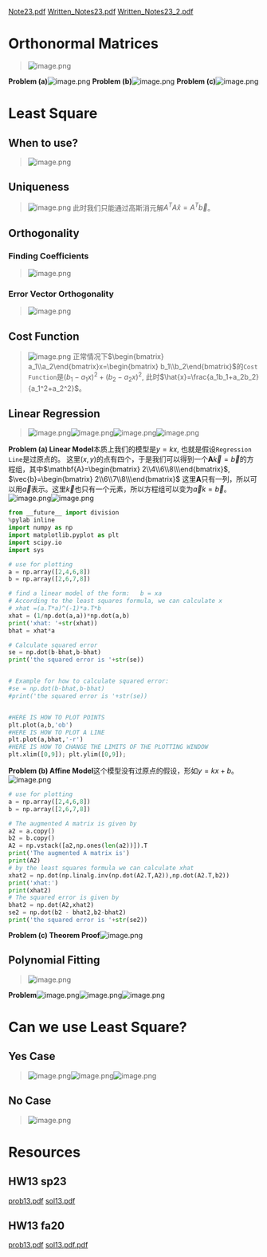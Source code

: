 [Note23.pdf](https://www.yuque.com/attachments/yuque/0/2023/pdf/12393765/1685198843049-901360ff-0cd6-4192-a1d2-1bc38f1fc400.pdf)
[Written_Notes23.pdf](https://www.yuque.com/attachments/yuque/0/2023/pdf/12393765/1685323488858-e92aed1d-9517-447b-9d06-33d00f10546a.pdf)
[Written_Notes23_2.pdf](https://www.yuque.com/attachments/yuque/0/2023/pdf/12393765/1685323487800-784188a0-b8bc-4f7e-927b-f27fccce40a2.pdf)


# Orthonormal Matrices
> ![image.png](./Least_Squares_Orthogonality.assets/20230722_0954551850.png)

**Problem (a)**![image.png](./Least_Squares_Orthogonality.assets/20230722_0954553844.png)
**Problem (b)**![image.png](./Least_Squares_Orthogonality.assets/20230722_0954555546.png)
**Problem (c)**![image.png](./Least_Squares_Orthogonality.assets/20230722_0954551100.png)

# Least Square
## When to use?
> ![image.png](./Least_Squares_Orthogonality.assets/20230722_0954557025.png)



## Uniqueness
> ![image.png](./Least_Squares_Orthogonality.assets/20230722_0954558636.png)
> 此时我们只能通过高斯消元解$A^TA\hat{x}=A^T\vec{b}$。



## Orthogonality
### Finding Coefficients
> ![image.png](./Least_Squares_Orthogonality.assets/20230722_0954556851.png)


### Error Vector Orthogonality
> ![image.png](./Least_Squares_Orthogonality.assets/20230722_0954553701.png)


## Cost Function
> ![image.png](./Least_Squares_Orthogonality.assets/20230722_0954557119.png)
> 正常情况下$\begin{bmatrix} a_1\\a_2\end{bmatrix}x=\begin{bmatrix} b_1\\b_2\end{bmatrix}$的`Cost Function`是$(b_1-a_1x)^2+(b_2-a_2x)^2$, 此时$\hat{x}=\frac{a_1b_1+a_2b_2}{a_1^2+a_2^2}$。



## Linear Regression
> ![image.png](./Least_Squares_Orthogonality.assets/20230722_0954555130.png)![image.png](./Least_Squares_Orthogonality.assets/20230722_0954552559.png)![image.png](./Least_Squares_Orthogonality.assets/20230722_0954569361.png)![image.png](./Least_Squares_Orthogonality.assets/20230722_0954568351.png)

**Problem (a) Linear Model**本质上我们的模型是$y=kx$, 也就是假设`Regression Line`是过原点的。
这里$(x,y)$的点有四个，于是我们可以得到一个$\mathbf{A}\vec{k}=\vec{b}$的方程组，其中$\mathbf{A}=\begin{bmatrix} 2\\4\\6\\8\\\end{bmatrix}$, $\vec{b}=\begin{bmatrix} 2\\6\\7\\8\\\end{bmatrix}$
这里$\mathbf{A}$只有一列，所以可以用$\vec{a}$表示。这里$\vec{k}$也只有一个元素，所以方程组可以变为$\vec{a}k=\vec{b}$。
![image.png](./Least_Squares_Orthogonality.assets/20230722_0954562416.png)![image.png](./Least_Squares_Orthogonality.assets/20230722_0954566587.png)
```python
from __future__ import division
%pylab inline
import numpy as np
import matplotlib.pyplot as plt
import scipy.io
import sys

# use for plotting
a = np.array([2,4,6,8])
b = np.array([2,6,7,8])

# find a linear model of the form:   b = xa
# According to the least squares formula, we can calculate x
# xhat =(a.T*a)^(-1)*a.T*b
xhat = (1/np.dot(a,a))*np.dot(a,b)
print('xhat: '+str(xhat))
bhat = xhat*a

# Calculate squared error
se = np.dot(b-bhat,b-bhat)
print('the squared error is '+str(se))


# Example for how to calculate squared error:
#se = np.dot(b-bhat,b-bhat)
#print('the squared error is '+str(se))


#HERE IS HOW TO PLOT POINTS
plt.plot(a,b,'ob') 
#HERE IS HOW TO PLOT A LINE
plt.plot(a,bhat,'-r')
#HERE IS HOW TO CHANGE THE LIMITS OF THE PLOTTING WINDOW
plt.xlim([0,9]); plt.ylim([0,9]);
```
**Problem (b) Affine Model**这个模型没有过原点的假设，形如$y=kx+b$。
![image.png](./Least_Squares_Orthogonality.assets/20230722_0954562070.png)
```python
# use for plotting
a = np.array([2,4,6,8])
b = np.array([2,6,7,8])

# The augmented A matrix is given by
a2 = a.copy()
b2 = b.copy()
A2 = np.vstack([a2,np.ones(len(a2))]).T
print('The augmented A matrix is')
print(A2)
# by the least squares formula we can calculate xhat
xhat2 = np.dot(np.linalg.inv(np.dot(A2.T,A2)),np.dot(A2.T,b2))
print('xhat:')
print(xhat2)
# The squared error is given by
bhat2 = np.dot(A2,xhat2)
se2 = np.dot(b2 - bhat2,b2-bhat2)
print('the squared error is '+str(se2))
```
**Problem (c) Theorem Proof**![image.png](./Least_Squares_Orthogonality.assets/20230722_0954563170.png)


## Polynomial Fitting
> ![image.png](./Least_Squares_Orthogonality.assets/20230722_0954562749.png)

**Problem**![image.png](./Least_Squares_Orthogonality.assets/20230722_0954567491.png)![image.png](./Least_Squares_Orthogonality.assets/20230722_0954564949.png)![image.png](./Least_Squares_Orthogonality.assets/20230722_0954565523.png)


# Can we use Least Square?
## Yes Case
> ![image.png](./Least_Squares_Orthogonality.assets/20230722_0954567055.png)![image.png](./Least_Squares_Orthogonality.assets/20230722_0954577459.png)![image.png](./Least_Squares_Orthogonality.assets/20230722_0954575481.png)


## No Case
> ![image.png](./Least_Squares_Orthogonality.assets/20230722_0954573243.png)


# Resources
## HW13 sp23
[prob13.pdf](https://www.yuque.com/attachments/yuque/0/2023/pdf/12393765/1688444910562-9faaffa7-0711-43f5-b8f8-251573b6968f.pdf)
[sol13.pdf](https://www.yuque.com/attachments/yuque/0/2023/pdf/12393765/1688444910561-0aa957da-2a72-490c-a507-45ec9368b2ec.pdf)

## HW13 fa20
[prob13.pdf](https://www.yuque.com/attachments/yuque/0/2023/pdf/12393765/1688444910563-142a7827-32ec-4ead-8825-f5380b2c9a7f.pdf)
[sol13.pdf.pdf](https://www.yuque.com/attachments/yuque/0/2023/pdf/12393765/1688444910570-a1d7fe3d-43ea-44b8-a786-e56b1d950e13.pdf)

